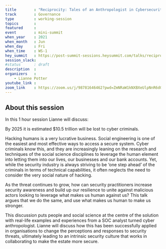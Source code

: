 ```yaml
---
title        : "Reciprocity: Tales of an Anthropologist in Cybersecurity"
track        : Governance
type         : working-session
topics       :
featured     :
event        : mini-summit
when_year    : 2021
when_month   : Jun
when_day     : Fri
when_time    : WS-1
hey_summit   : https://post-summit-sessions.heysummit.com/talks/reciprocity-why-the-cybersecurity-industry-needs-more-anthropologists/
session_slack:
#status      : draft
description  :
organizers   :
    - Lianne Potter
youtube_link :
zoom_link    : https://zoom.us/j/98781646462?pwd=ZmNRaW1kNXBXeUlpNnR6d0lFbjZvZz09
---
```


## About this session
In this 1 hour session Lianne will discuss:

By 2025 it is estimated $10.5 trillion will be lost to cyber criminals.

Hacking humans is a very lucrative business. Social engineering is one of the easiest and most effective ways to access a secure system. Cyber criminals know this, and they are increasingly leaning on the research and techniques of the social science disciplines to leverage the human element into letting them into our lives, our businesses and our bank accounts. Yet, while the security industry is always striving to be ‘one step ahead’ of the criminals in terms of technical capabilities, it often neglects the need to consider the very social nature of hacking.

As the threat continues to grow, how can security practitioners increase security awareness and build up our resilience to unite against malicious actors looking to leverage what makes us human against us? This talk argues that we do the same, and use what makes us human to make us stronger. 

This discussion puts people and social science at the centre of the solution with real-life examples and experiences from a SOC analyst turned cyber anthropologist. Lianne will discuss how this has been successfully applied in organisations to change the perceptions and responses to security threats, ultimately leading to an intrinsic security culture that works in collaborating to make the estate more secure. 
